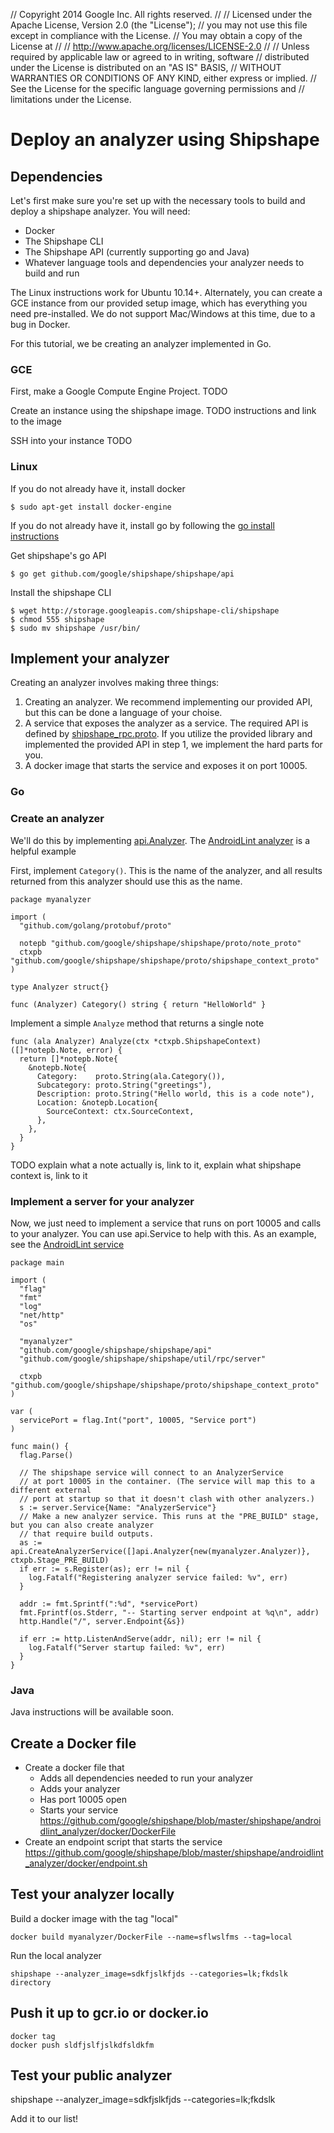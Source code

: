 // Copyright 2014 Google Inc. All rights reserved.
//
// Licensed under the Apache License, Version 2.0 (the "License");
// you may not use this file except in compliance with the License.
// You may obtain a copy of the License at
//
//   http://www.apache.org/licenses/LICENSE-2.0
//
// Unless required by applicable law or agreed to in writing, software
// distributed under the License is distributed on an "AS IS" BASIS,
// WITHOUT WARRANTIES OR CONDITIONS OF ANY KIND, either express or implied.
// See the License for the specific language governing permissions and
// limitations under the License.

# Deploy an analyzer using Shipshape

## Dependencies

Let's first make sure you're set up with the necessary tools to build and deploy a shipshape analyzer. You will need:

* Docker
* The Shipshape CLI
* The Shipshape API (currently supporting go and Java)
* Whatever language tools and dependencies your analyzer needs to build and run

The Linux instructions work for Ubuntu 10.14+. Alternately, you can create a GCE instance from our provided setup image, which has everything you need pre-installed. We do not support Mac/Windows at this time, due to a bug in Docker.

For this tutorial, we be creating an analyzer implemented in Go.

### GCE
First, make a Google Compute Engine Project. TODO

Create an instance using the shipshape image. TODO instructions and link to the
image

SSH into your instance TODO

### Linux

If you do not already have it, install docker

    $ sudo apt-get install docker-engine

If you do not already have it, install go by following the [go install instructions](https://golang.org/doc/install)

Get shipshape's go API

    $ go get github.com/google/shipshape/shipshape/api

Install the shipshape CLI

    $ wget http://storage.googleapis.com/shipshape-cli/shipshape
    $ chmod 555 shipshape
    $ sudo mv shipshape /usr/bin/

## Implement your analyzer

Creating an analyzer involves making three things:
1. Creating an analyzer. We recommend implementing our provided API, but this
   can be done a language of your choise.
2. A service that exposes the analyzer as a service. The required API is defined
   by [shipshape_rpc.proto](https://github.com/google/shipshape/blob/master/shipshape/proto/shipshape_rpc.proto). If you utilize the provided library
   and implemented the provided API in step 1, we implement the hard parts for you.
3. A docker image that starts the service and exposes it on port 10005.

### Go

### Create an analyzer
We'll do this by implementing [api.Analyzer](https://github.com/google/shipshape/blob/master/shipshape/api/analyzer.go). The [AndroidLint
analyzer](https://github.com/google/shipshape/blob/master/shipshape/androidlint_analyzer/androidlint/analyzer.go)
is a helpful example

First, implement `Category()`. This is the name of the analyzer, and all results
returned from this analyzer should use this as the name.

```
package myanalyzer

import (
  "github.com/golang/protobuf/proto"

  notepb "github.com/google/shipshape/shipshape/proto/note_proto"
  ctxpb "github.com/google/shipshape/shipshape/proto/shipshape_context_proto"
)

type Analyzer struct{}

func (Analyzer) Category() string { return "HelloWorld" }

```

Implement a simple `Analyze` method that returns a single note

```
func (ala Analyzer) Analyze(ctx *ctxpb.ShipshapeContext) ([]*notepb.Note, error) {
  return []*notepb.Note{
    &notepb.Note{
      Category:    proto.String(ala.Category()),
      Subcategory: proto.String("greetings"),
      Description: proto.String("Hello world, this is a code note"),
      Location: &notepb.Location{
        SourceContext: ctx.SourceContext,
      },
    },
  }
}
```

TODO explain what a note actually is, link to it, explain what shipshape context
is, link to it


### Implement a server for your analyzer
Now, we just need to implement a service that runs on port 10005 and calls to your analyzer. You can use api.Service to help with this.
As an example, see the [AndroidLint service](https://github.com/google/shipshape/blob/master/shipshape/androidlint_analyzer/androidlint/service.go)

```
package main

import (
  "flag"
  "fmt"
  "log"
  "net/http"
  "os"

  "myanalyzer"
  "github.com/google/shipshape/shipshape/api"
  "github.com/google/shipshape/shipshape/util/rpc/server"

  ctxpb "github.com/google/shipshape/shipshape/proto/shipshape_context_proto"
)

var (
  servicePort = flag.Int("port", 10005, "Service port")
)

func main() {
  flag.Parse()

  // The shipshape service will connect to an AnalyzerService
  // at port 10005 in the container. (The service will map this to a different external
  // port at startup so that it doesn't clash with other analyzers.)
  s := server.Service{Name: "AnalyzerService"}
  // Make a new analyzer service. This runs at the "PRE_BUILD" stage, but you can also create analyzer
  // that require build outputs.
  as := api.CreateAnalyzerService([]api.Analyzer{new(myanalyzer.Analyzer)}, ctxpb.Stage_PRE_BUILD)
  if err := s.Register(as); err != nil {
    log.Fatalf("Registering analyzer service failed: %v", err)
  }

  addr := fmt.Sprintf(":%d", *servicePort)
  fmt.Fprintf(os.Stderr, "-- Starting server endpoint at %q\n", addr)
  http.Handle("/", server.Endpoint{&s})

  if err := http.ListenAndServe(addr, nil); err != nil {
    log.Fatalf("Server startup failed: %v", err)
  }
}
```

### Java
Java instructions will be available soon.

## Create a Docker file
* Create a docker file that
    * Adds all dependencies needed to run your analyzer
    * Adds your analyzer
    * Has port 10005 open
    * Starts your service
    https://github.com/google/shipshape/blob/master/shipshape/androidlint_analyzer/docker/DockerFile
* Create an endpoint script that starts the service
https://github.com/google/shipshape/blob/master/shipshape/androidlint_analyzer/docker/endpoint.sh

##  Test your analyzer locally

Build a docker image with the tag "local"
    
    docker build myanalyzer/DockerFile --name=sflwslfms --tag=local

Run the local analyzer

    shipshape --analyzer_image=sdkfjslkfjds --categories=lk;fkdslk directory

## Push it up to gcr.io or docker.io

    docker tag
    docker push sldfjslfjslkdfsldkfm

## Test your public analyzer

   shipshape --analyzer_image=sdkfjslkfjds --categories=lk;fkdslk

Add it to our list!
